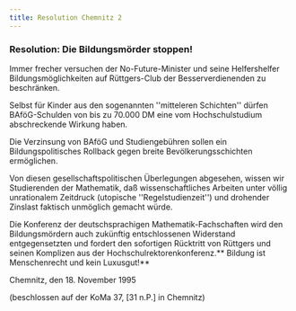 ```yaml
--- 
title: Resolution Chemnitz 2
---
```

### Resolution: Die Bildungsmörder stoppen!

Immer frecher versuchen der No-Future-Minister und seine Helfershelfer Bildungsmöglichkeiten auf Rüttgers-Club der Besserverdienenden zu beschränken.

Selbst für Kinder aus den sogenannten ''mitteleren Schichten'' dürfen BAföG-Schulden von bis zu 70.000 DM eine vom Hochschulstudium abschreckende Wirkung haben.

Die Verzinsung von BAföG und Studiengebühren sollen ein Bildungspolitisches Rollback gegen breite Bevölkerungsschichten ermöglichen.

Von diesen gesellschaftspolitischen Überlegungen abgesehen, wissen wir Studierenden der Mathematik, daß wissenschaftliches Arbeiten unter völlig unrationalem Zeitdruck (utopische ''Regelstudienzeit'') und drohender Zinslast faktisch unmöglich gemacht würde.

Die Konferenz der deutschsprachigen Mathematik-Fachschaften wird den Bildungsmördern auch zukünftig entschlossenen Widerstand entgegensetzten und fordert den sofortigen Rücktritt von Rüttgers und seinen Komplizen aus der Hochschulrektorenkonferenz.** Bildung ist Menschenrecht und kein Luxusgut!**

Chemnitz, den 18. November 1995

(beschlossen auf der KoMa 37, [31 n.P.] in Chemnitz)
